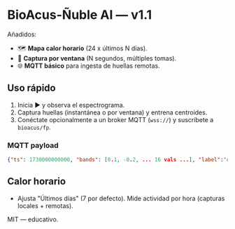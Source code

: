 
# BioAcus-Ñuble AI — v1.1

Añadidos:
- 🗺️ **Mapa calor horario** (24 x últimos N días).
- 🎯 **Captura por ventana** (N segundos, múltiples tomas).
- 🌐 **MQTT básico** para ingesta de huellas remotas.

## Uso rápido
1. Inicia ▶️ y observa el espectrograma.
2. Captura huellas (instantánea o por ventana) y entrena centroides.
3. Conéctate opcionalmente a un broker MQTT (`wss://`) y suscríbete a `bioacus/fp`.

### MQTT payload
```json
{"ts": 1730000000000, "bands": [0.1, -0.2, ... 16 vals ...], "label":"opcional"}
```

## Calor horario
- Ajusta "Últimos días" (7 por defecto). Mide actividad por hora (capturas locales + remotas).

MIT — educativo.
